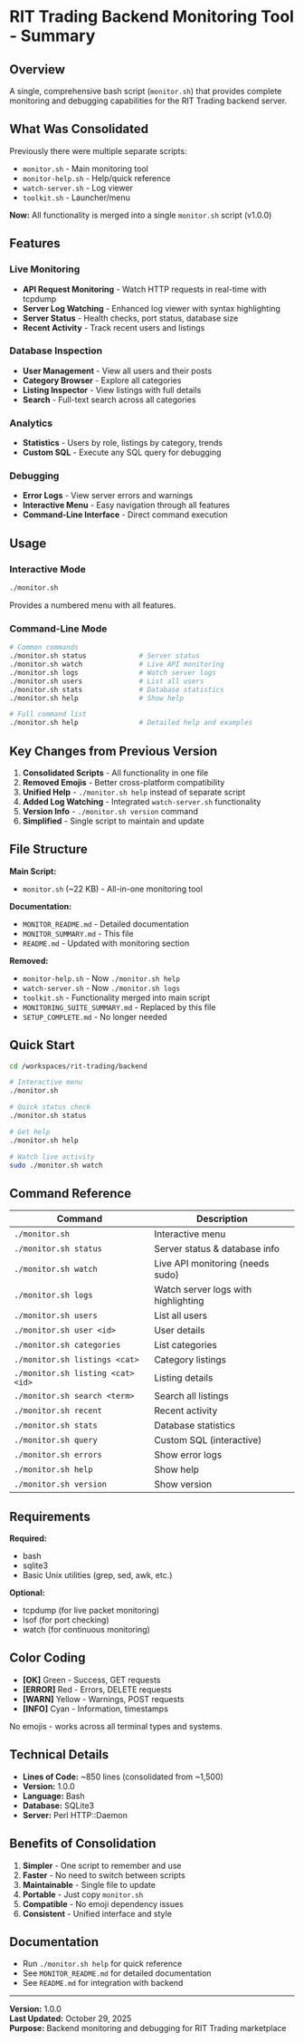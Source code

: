# RIT Trading Backend Monitoring Tool - Summary

## Overview

A single, comprehensive bash script (`monitor.sh`) that provides complete monitoring and debugging capabilities for the RIT Trading backend server.

## What Was Consolidated

Previously there were multiple separate scripts:
- `monitor.sh` - Main monitoring tool
- `monitor-help.sh` - Help/quick reference
- `watch-server.sh` - Log viewer
- `toolkit.sh` - Launcher/menu

**Now:** All functionality is merged into a single `monitor.sh` script (v1.0.0)

## Features

### Live Monitoring
- **API Request Monitoring** - Watch HTTP requests in real-time with tcpdump
- **Server Log Watching** - Enhanced log viewer with syntax highlighting
- **Server Status** - Health checks, port status, database size
- **Recent Activity** - Track recent users and listings

### Database Inspection
- **User Management** - View all users and their posts
- **Category Browser** - Explore all categories
- **Listing Inspector** - View listings with full details
- **Search** - Full-text search across all categories

### Analytics
- **Statistics** - Users by role, listings by category, trends
- **Custom SQL** - Execute any SQL query for debugging

### Debugging
- **Error Logs** - View server errors and warnings
- **Interactive Menu** - Easy navigation through all features
- **Command-Line Interface** - Direct command execution

## Usage

### Interactive Mode
```bash
./monitor.sh
```
Provides a numbered menu with all features.

### Command-Line Mode
```bash
# Common commands
./monitor.sh status             # Server status
./monitor.sh watch              # Live API monitoring
./monitor.sh logs               # Watch server logs
./monitor.sh users              # List all users
./monitor.sh stats              # Database statistics
./monitor.sh help               # Show help

# Full command list
./monitor.sh help               # Detailed help and examples
```

## Key Changes from Previous Version

1. **Consolidated Scripts** - All functionality in one file
2. **Removed Emojis** - Better cross-platform compatibility
3. **Unified Help** - `./monitor.sh help` instead of separate script
4. **Added Log Watching** - Integrated `watch-server.sh` functionality
5. **Version Info** - `./monitor.sh version` command
6. **Simplified** - Single script to maintain and update

## File Structure

**Main Script:**
- `monitor.sh` (~22 KB) - All-in-one monitoring tool

**Documentation:**
- `MONITOR_README.md` - Detailed documentation
- `MONITOR_SUMMARY.md` - This file
- `README.md` - Updated with monitoring section

**Removed:**
- `monitor-help.sh` - Now `./monitor.sh help`
- `watch-server.sh` - Now `./monitor.sh logs`
- `toolkit.sh` - Functionality merged into main script
- `MONITORING_SUITE_SUMMARY.md` - Replaced by this file
- `SETUP_COMPLETE.md` - No longer needed

## Quick Start

```bash
cd /workspaces/rit-trading/backend

# Interactive menu
./monitor.sh

# Quick status check
./monitor.sh status

# Get help
./monitor.sh help

# Watch live activity
sudo ./monitor.sh watch
```

## Command Reference

| Command | Description |
|---------|-------------|
| `./monitor.sh` | Interactive menu |
| `./monitor.sh status` | Server status & database info |
| `./monitor.sh watch` | Live API monitoring (needs sudo) |
| `./monitor.sh logs` | Watch server logs with highlighting |
| `./monitor.sh users` | List all users |
| `./monitor.sh user <id>` | User details |
| `./monitor.sh categories` | List categories |
| `./monitor.sh listings <cat>` | Category listings |
| `./monitor.sh listing <cat> <id>` | Listing details |
| `./monitor.sh search <term>` | Search all listings |
| `./monitor.sh recent` | Recent activity |
| `./monitor.sh stats` | Database statistics |
| `./monitor.sh query` | Custom SQL (interactive) |
| `./monitor.sh errors` | Show error logs |
| `./monitor.sh help` | Show help |
| `./monitor.sh version` | Show version |

## Requirements

**Required:**
- bash
- sqlite3
- Basic Unix utilities (grep, sed, awk, etc.)

**Optional:**
- tcpdump (for live packet monitoring)
- lsof (for port checking)
- watch (for continuous monitoring)

## Color Coding

- **[OK]** Green - Success, GET requests
- **[ERROR]** Red - Errors, DELETE requests
- **[WARN]** Yellow - Warnings, POST requests
- **[INFO]** Cyan - Information, timestamps

No emojis - works across all terminal types and systems.

## Technical Details

- **Lines of Code:** ~850 lines (consolidated from ~1,500)
- **Version:** 1.0.0
- **Language:** Bash
- **Database:** SQLite3
- **Server:** Perl HTTP::Daemon

## Benefits of Consolidation

1. **Simpler** - One script to remember and use
2. **Faster** - No need to switch between scripts
3. **Maintainable** - Single file to update
4. **Portable** - Just copy `monitor.sh`
5. **Compatible** - No emoji dependency issues
6. **Consistent** - Unified interface and style

## Documentation

- Run `./monitor.sh help` for quick reference
- See `MONITOR_README.md` for detailed documentation
- See `README.md` for integration with backend

---

**Version:** 1.0.0  
**Last Updated:** October 29, 2025  
**Purpose:** Backend monitoring and debugging for RIT Trading marketplace
